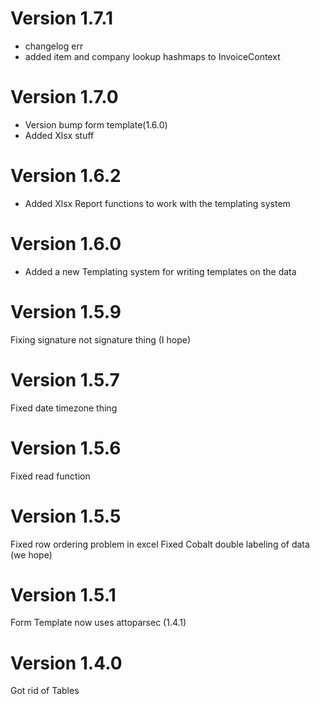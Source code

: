 # Version 1.7.1
* changelog err
* added item and company lookup hashmaps to InvoiceContext
# Version 1.7.0
* Version bump form template(1.6.0)
* Added Xlsx stuff
# Version 1.6.2
* Added Xlsx Report functions to work with the templating system
# Version 1.6.0
* Added a new Templating system for writing templates on the data
# Version 1.5.9
Fixing signature not signature thing (I hope)
# Version 1.5.7
Fixed date timezone thing
# Version 1.5.6
Fixed read function
# Version 1.5.5
Fixed row ordering problem in excel
Fixed Cobalt double labeling of data (we hope)
# Version 1.5.1
Form Template now uses attoparsec (1.4.1)
# Version 1.4.0
Got rid of Tables
